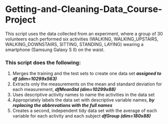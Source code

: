 
# Getting-and-Cleaning-Data_Course-Project
<p>This script uses the data collected from an experiment, where a group of 30 volunteers each performed six activities (WALKING, WALKING_UPSTAIRS, WALKING_DOWNSTAIRS, SITTING, STANDING, LAYING) wearing a smartphone (Samsung Galaxy S II) on the waist.</p>
<h3>This script does the following:</h3>
 <ol>
   <li>Merges the training and the test sets to create one data set <em><strong>assigned to df (dim=10299x563)</strong></em></li>
   <li>Extracts only the measurements on the mean and standard deviation for each measurement, <em><strong>dfMeanStd (dim=10299x88)</strong></em>
   <li>Uses descriptive activity names to name the activities in the data set</li>
   <li>Appropriately labels the data set with descriptive variable names, <em><strong>by replacing the abbrevations with the full names</strong></em></li>
   <li>Creates a second, independent tidy data set with the average of each variable for each activity and each subject  <em><strong>dfGroup (dim=180x88)</strong></em></li>
 </ol>

